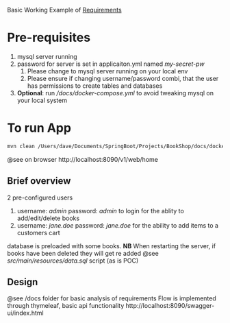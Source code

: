 Basic Working Example of [Requirements](https://docs.google.com/document/d/1b4Nj7ERF4ymwSXmoch3GoCeppcenE2Jv7dzUFZ6s4B8/edit?tab=t.0)

# Pre-requisites
1) mysql server running
1) password for server is set in applicaiton.yml named *my-secret-pw*
   1) Please change to mysql server running on your local env
   1) Please ensure if changing username/password combi, that the user has permissions to create tables and databases
1) **Optional**: run */docs/docker-compose.yml* to avoid tweaking mysql on your local system

# To run App
~~~bash
mvn clean /Users/dave/Documents/SpringBoot/Projects/BookShop/docs/docker-compose.ymlspring-boot:run
~~~

@see on browser http://localhost:8090/v1/web/home


## Brief overview
2 pre-configured users
1) username: *admin* password: *admin* to login for the ablity to add/edit/delete books
1) username: *jane.doe* password: *jane.doe* for the ability to add items to a customers cart

database is preloaded with some books. **NB** When restarting the server, if books have been deleted they will get re added @see *src/main/resources/data.sql* script (as is POC)

## Design
@see /docs folder for basic analysis of requirements
Flow is implemented through thymeleaf, basic api functionality http://localhost:8090/swagger-ui/index.html
